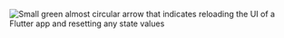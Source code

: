 ![Small green almost circular arrow that indicates reloading the UI of a Flutter app and resetting any state values](/assets/images/docs/testing/debugging/vscode-ui/icons/hot-restart.png)